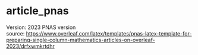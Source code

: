 # article_pnas
Version: 2023 PNAS version </br>
source: https://www.overleaf.com/latex/templates/pnas-latex-template-for-preparing-single-column-mathematics-articles-on-overleaf-2023/drfxwmkrtdhr